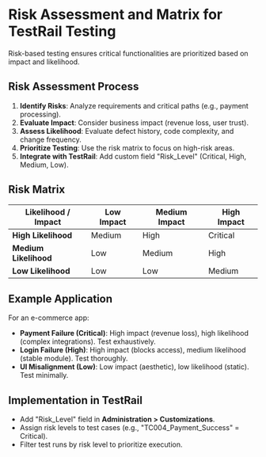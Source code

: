 # Risk Assessment and Matrix for TestRail Testing

Risk-based testing ensures critical functionalities are prioritized based on impact and likelihood.

## Risk Assessment Process
1. **Identify Risks**: Analyze requirements and critical paths (e.g., payment processing).
2. **Evaluate Impact**: Consider business impact (revenue loss, user trust).
3. **Assess Likelihood**: Evaluate defect history, code complexity, and change frequency.
4. **Prioritize Testing**: Use the risk matrix to focus on high-risk areas.
5. **Integrate with TestRail**: Add custom field "Risk_Level" (Critical, High, Medium, Low).

## Risk Matrix
| **Likelihood / Impact** | **Low Impact** | **Medium Impact** | **High Impact** |
|--------------------------|----------------|-------------------|-----------------|
| **High Likelihood**      | Medium         | High              | Critical        |
| **Medium Likelihood**    | Low            | Medium            | High            |
| **Low Likelihood**       | Low            | Low               | Medium          |

## Example Application
For an e-commerce app:
- **Payment Failure (Critical)**: High impact (revenue loss), high likelihood (complex integrations). Test exhaustively.
- **Login Failure (High)**: High impact (blocks access), medium likelihood (stable module). Test thoroughly.
- **UI Misalignment (Low)**: Low impact (aesthetic), low likelihood (static). Test minimally.

## Implementation in TestRail
- Add "Risk_Level" field in **Administration > Customizations**.
- Assign risk levels to test cases (e.g., "TC004_Payment_Success" = Critical).
- Filter test runs by risk level to prioritize execution.